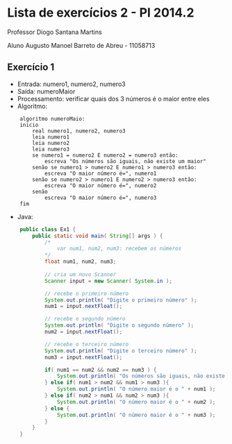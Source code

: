 Lista de exercícios 2 - PI 2014.2
=================================
Professor Diogo Santana Martins

Aluno Augusto Manoel Barreto de Abreu - 11058713

Exercício 1
-----------
-	Entrada: numero1, numero2, numero3
-	Saída: numeroMaior
-	Processamento: verificar quais dos 3 números é o maior entre eles
-	Algoritmo:
```
	algoritmo numeroMaio:
	inicio
		real numero1, numero2, numero3
		leia numero1
		leia numero2
		leia numero3
		se numero1 = numero2 E numero2 = numero3 então:
			escreva "Os números são iguais, não existe um maior"
		senão se numero1 > numero2 E numero1 > numero3 então:
			escreva "O maior número é=", numero1
		senão se numero2 > numero1 E numero2 > numero3 então:
			escreva "O maior número é=", numero2
		senão
			escreva "O maior número é=", numero3
	fim
```
-	Java:
```java
	public class Ex1 {
		public static void main( String[] args ) {
			/*
				var num1, num2, num3: recebem os números
			*/
			float num1, num2, num3;
			
			// cria um novo Scanner
			Scanner input = new Scanner( System.in );

			// recebe o primeiro número
			System.out.println( "Digite o primeiro número" );
			num1 = input.nextFloat();

			// recebe o segundo número
			System.out.println( "Digite o segundo número" );
			num2 = input.nextFloat();

			// recebe o terceiro número
			System.out.println( "Digite o terceiro número" );
			num3 = input.nextFloat();

			if( num1 == num2 && num2 == num3 ) {
				System.out.println( "Os números são iguais, não existe um maior" );
			} else if( num1 > num2 && num1 > num3 ){
				System.out.println( "O número maior é o " + num1 );
			} else if( num2 > num1 && num2 > num3 ){
				System.out.println( "O número maior é o " + num2 );
			} else {
				System.out.println( "O número maior é o " + num3 );
			}
		}
	}